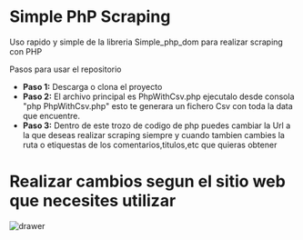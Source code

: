 #  Simple PhP Scraping

Uso rapido y simple de la libreria Simple_php_dom para realizar scraping con PHP 

Pasos para usar el repositorio 

- **Paso 1:** Descarga o clona el proyecto
- **Paso 2:** El archivo principal es PhpWithCsv.php ejecutalo desde consola "php PhpWithCsv.php" esto te generara un fichero Csv con toda la data que encuentre.
- **Paso 3:** Dentro de este trozo de codigo de php puedes cambiar la Url a la que deseas realizar scraping siempre y cuando
tambien cambies la ruta o etiquestas  de los comentarios,titulos,etc que quieras obtener 


# Realizar cambios segun el sitio web que necesites utilizar
![drawer](https://preview.ibb.co/b32mjb/scrap.png)
